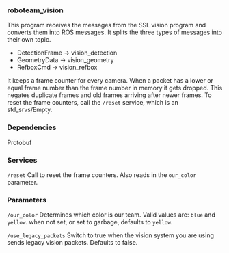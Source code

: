 ### roboteam_vision

This program receives the messages from the SSL vision program and converts them into ROS messages.
It splits the three types of messages into their own topic.

- DetectionFrame -> vision_detection
- GeometryData -> vision_geometry
- RefboxCmd -> vision_refbox


It keeps a frame counter for every camera.
When a packet has a lower or equal frame number than the frame number in memory it gets dropped.
This negates duplicate frames and old frames arriving after newer frames.
To reset the frame counters, call the `/reset` service, which is an std_srvs/Empty.


### Dependencies

Protobuf


### Services

`/reset`
Call to reset the frame counters.
Also reads in the `our_color` parameter.

### Parameters

`/our_color`
Determines which color is our team.
Valid values are: `blue` and `yellow`.
when not set, or set to garbage, defaults to `yellow`.

`/use_legacy_packets`
Switch to true when the vision system you are using sends legacy vision packets.
Defaults to false.

